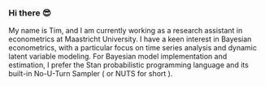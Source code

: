 ### Hi there :sunglasses:
My name is Tim, and I am currently working as a research assistant in econometrics at Maastricht University. I have a keen interest in Bayesian econometrics, with a particular focus on time series analysis and dynamic latent variable modeling. For Bayesian model implementation and estimation, I prefer the Stan probabilistic programming language and its built-in No-U-Turn Sampler ( or NUTS for short ).


